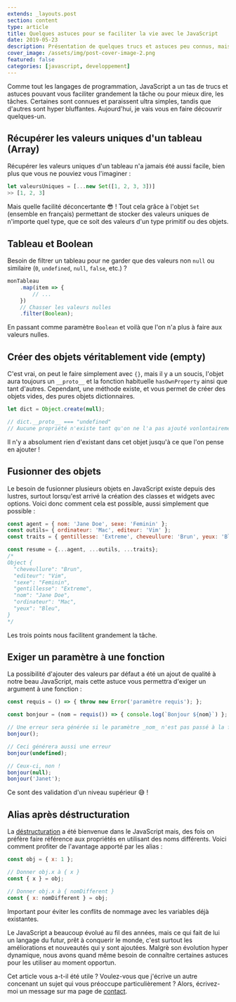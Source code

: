 ```yaml
---
extends: _layouts.post
section: content
type: article
title: Quelques astuces pour se faciliter la vie avec le JavaScript
date: 2019-05-23
description: Présentation de quelques trucs et astuces peu connus, mais pouvant vous faciliter grandement la tâche.
cover_image: /assets/img/post-cover-image-2.png
featured: false
categories: [javascript, developpement]
---
```


Comme tout les langages de programmation, JavaScript a un tas de trucs et astuces pouvant vous faciliter grandement la tâche ou pour mieux dire, les tâches. Certaines sont connues et paraissent ultra simples, tandis que d'autres sont hyper bluffantes. Aujourd'hui, je vais vous en faire découvrir quelques-un.

## Récupérer les valeurs uniques d'un tableau (Array)

Récupérer les valeurs uniques d'un tableau n'a jamais été aussi facile, bien plus que vous ne pouviez vous l'imaginer :

```js
let valeursUniques = [...new Set([1, 2, 3, 3])]
>> [1, 2, 3]
```
Mais quelle facilité déconcertante 😎 ! Tout cela grâce à l'objet `Set` (ensemble en français) permettant de stocker des valeurs uniques de n'importe quel type, que ce soit des valeurs d'un type primitif ou des objets.

<div>
  <ins class="adsbygoogle"
      style="display:block"
      data-ad-client="ca-pub-9554638137229612"
      data-ad-slot="9573950571"
      data-ad-format="auto"
      data-full-width-responsive="true"></ins>
  <script>
      (adsbygoogle = window.adsbygoogle || []).push({});
  </script>
</div>

## Tableau et Boolean

Besoin de filtrer un tableau pour ne garder que des valeurs non `null` ou similaire (`0`,  `undefined`,  `null`,  `false`, etc.) ?
```js
monTableau
    .map(item => {
        // ...
    })
    // Chasser les valeurs nulles
    .filter(Boolean);
```
En passant comme paramètre `Boolean` et voilà que l'on n'a plus à faire aux valeurs nulles.

## Créer des objets véritablement vide (empty)

C'est vrai, on peut le faire simplement avec `{}`, mais il y a un soucis, l'objet aura toujours un `__proto__` et la fonction habituelle `hasOwnProperty` ainsi que tant d'autres. Cependant, une méthode existe, et vous permet de créer des objets vides, des pures objets dictionnaires.
```js
let dict = Object.create(null);

// dict.__proto__ === "undefined"
// Aucune propriété n'existe tant qu'on ne l'a pas ajouté vonlontairement
```
Il n'y a absolument rien d'existant dans cet objet jusqu'à ce que l'on pense en ajouter !

## Fusionner des objets

Le besoin de fusionner plusieurs objets en JavaScript existe depuis des lustres, surtout lorsqu'est arrivé la création des classes et widgets avec options. Voici donc comment cela est possible, aussi simplement que possible :
```js
const agent = { nom: 'Jane Doe', sexe: 'Feminin' };
const outils= { ordinateur: 'Mac', editeur: 'Vim' };
const traits = { gentillesse: 'Extreme', cheveullure: 'Brun', yeux: 'Bleu' };

const resume = {...agent, ...outils, ...traits};
/*
Object {
  "cheveullure": "Brun",
  "editeur": "Vim",
  "sexe": "Feminin",
  "gentillesse": "Extreme",
  "nom": "Jane Doe",
  "ordinateur": "Mac",
  "yeux": "Bleu",
}
*/
```
Les trois points nous facilitent grandement la tâche.

<div>
  <ins class="adsbygoogle"
      style="display:block"
      data-ad-client="ca-pub-9554638137229612"
      data-ad-slot="9573950571"
      data-ad-format="auto"
      data-full-width-responsive="true"></ins>
  <script>
      (adsbygoogle = window.adsbygoogle || []).push({});
  </script>
</div>

## Exiger un paramètre à une fonction

La possibilité d'ajouter des valeurs par défaut a été un ajout de qualité à notre beau JavaScript, mais cette astuce vous permettra d'exiger un argument à une fonction :
```js
const requis = () => { throw new Error('paramètre requis'); };

const bonjour = (nom = requis()) => { console.log(`Bonjour ${nom}`) };

// Une erreur sera générée si le paramètre _nom_ n'est pas passé à la fonction
bonjour();

// Ceci générera aussi une erreur
bonjour(undefined);

// Ceux-ci, non !
bonjour(null);
bonjour('Janet');
```
Ce sont des validation d'un niveau supérieur 😅 !

## Alias après déstructuration

La [déstructuration](https://developer.mozilla.org/fr/docs/Web/JavaScript/Reference/Op%C3%A9rateurs/Affecter_par_d%C3%A9composition) a été bienvenue dans le JavaScript mais, des fois on préfère faire référence aux propriétés en utilisant des noms différents. Voici comment profiter de l'avantage apporté par les alias :
```js
const obj = { x: 1 };

// Donner obj.x à { x }
const { x } = obj;

// Donner obj.x à { nomDifferent }
const { x: nomDifferent } = obj;
```
Important pour éviter les conflits de nommage avec les variables déjà existantes.

Le JavaScript a beaucoup évolué au fil des années, mais ce qui fait de lui un langage du futur, prêt à conquerir le monde, c'est surtout les améliorations et nouveautés qui y sont ajoutées. Malgrè son évolution hyper dynamique, nous avons quand même besoin de connaître certaines astuces pour les utiliser au moment opportun.

Cet article vous a-t-il été utile ? Voulez-vous que j'écrive un autre concenant un sujet qui vous préoccupe particulièrement ? Alors, écrivez-moi un message sur ma page de [contact](/contact).
